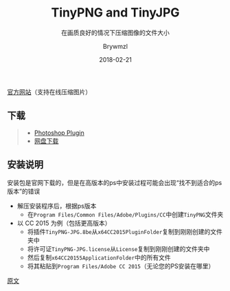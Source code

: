 ﻿---
layout:     post
title:      TinyPNG and TinyJPG
subtitle:   在画质良好的情况下压缩图像的文件大小
date:       2018-02-21
author:     Brywmzl
header-img: img/tinypng/bg.jpg
catalog: true
tags:
    - Adobe系列插件
---
[官方网站](https://tinypng.com/)（支持在线压缩图片）

## 下载
>- [Photoshop Plugin](https://tinypng.com/photoshop)
>- [网盘下载](https://pan.baidu.com/s/1dF30ekx#list/path=/App/Adobe/_Plug-ins/Ps/TinyPNG-JPG&parentPath=/App)

## 安装说明
安装包是官网下载的，但是在高版本的ps中安装过程可能会出现“找不到适合的ps版本”的错误
* 解压安装程序后，根据ps版本
	* 在`Program Files/Common Files/Adobe/Plugins/CC`中创建`TinyPNG`文件夹
* 以 CC 2015 为例（包括更高版本）
	* 将插件`TinyPNG-JPG.8be`从`x64CC2015PluginFolder`复制到刚刚创建的文件夹中
	* 将许可证`TinyPNG-JPG.license`从`License`复制到刚刚创建的文件夹中
	* 然后复制`x64CC20155ApplicationFolder`中的所有文件
	* 将其粘贴到`Program Files/Adobe CC 2015`（无论您的PS安装在哪里）  

[原文](https://www.blackhatworld.com/seo/get-tinypng-and-tinyjpg-2-3-9-50-yours-free.1009401/)  